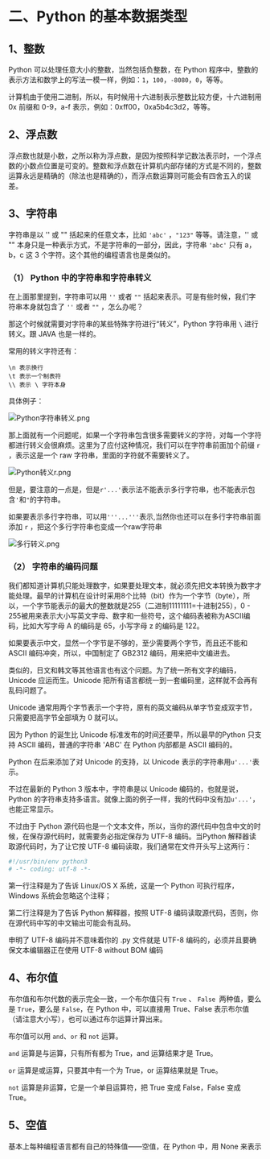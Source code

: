 # 二、Python 的基本数据类型 #

## 1、整数 ##

Python 可以处理任意大小的整数，当然包括负整数，在 Python 程序中，整数的表示方法和数学上的写法一模一样，例如：`1`，`100`，`-8080`，`0`，等等。

计算机由于使用二进制，所以，有时候用十六进制表示整数比较方便，十六进制用 0x 前缀和 0-9，a-f 表示，例如：0xff00，0xa5b4c3d2，等等。


## 2、浮点数 ##

浮点数也就是小数，之所以称为浮点数，是因为按照科学记数法表示时，一个浮点数的小数点位置是可变的。整数和浮点数在计算机内部存储的方式是不同的，整数运算永远是精确的（除法也是精确的），而浮点数运算则可能会有四舍五入的误差。

## 3、字符串 ##

字符串是以 '' 或 "" 括起来的任意文本，比如 `'abc'` ，`"123"` 等等。请注意，'' 或 "" 本身只是一种表示方式，不是字符串的一部分，因此，字符串 `'abc'` 只有 a，b，c 这 3 个字符。这个其他的编程语言也是类似的。


### （1） Python 中的字符串和字符串转义 ###

在上面那里提到，字符串可以用 `''` 或者 `""` 括起来表示。可是有些时候，我们字符串本身就包含了 `''` 或者 `""` ，怎么办呢？

那这个时候就需要对字符串的某些特殊字符进行“转义”，Python 字符串用 `\` 进行转义。跟 JAVA 也是一样的。

常用的转义字符还有：
``` 
\n 表示换行
\t 表示一个制表符
\\ 表示 \ 字符本身
```
具体例子：

![Python字符串转义.png](http://upload-images.jianshu.io/upload_images/2136918-88fdd2055dd834f4.png?imageMogr2/auto-orient/strip%7CimageView2/2/w/1240)

那上面就有一个问题呢，如果一个字符串包含很多需要转义的字符，对每一个字符都进行转义会很麻烦。这里为了应付这种情况，我们可以在字符串前面加个前缀 `r` ，表示这是一个 raw 字符串，里面的字符就不需要转义了。

![Python转义r.png](http://upload-images.jianshu.io/upload_images/2136918-8391230097f54800.png?imageMogr2/auto-orient/strip%7CimageView2/2/w/1240)

但是，要注意的一点是，但是`r'...'`表示法不能表示多行字符串，也不能表示包含`'`和`"`的字符串。

如果要表示多行字符串，可以用`'''...'''`表示,当然你也还可以在多行字符串前面添加 `r` ，把这个多行字符串也变成一个raw字符串


![多行转义.png](http://upload-images.jianshu.io/upload_images/2136918-36df87f50895af18.png?imageMogr2/auto-orient/strip%7CimageView2/2/w/1240)

### （2） 字符串的编码问题 ###

我们都知道计算机只能处理数字，如果要处理文本，就必须先把文本转换为数字才能处理。最早的计算机在设计时采用8个比特（bit）作为一个字节（byte），所以，一个字节能表示的最大的整数就是255（二进制11111111=十进制255），0 - 255被用来表示大小写英文字母、数字和一些符号，这个编码表被称为ASCII编码，比如大写字母 A 的编码是 65，小写字母 z 的编码是 122。

如果要表示中文，显然一个字节是不够的，至少需要两个字节，而且还不能和 ASCII 编码冲突，所以，中国制定了 GB2312 编码，用来把中文编进去。

类似的，日文和韩文等其他语言也有这个问题。为了统一所有文字的编码，Unicode 应运而生。Unicode 把所有语言都统一到一套编码里，这样就不会再有乱码问题了。

Unicode 通常用两个字节表示一个字符，原有的英文编码从单字节变成双字节，只需要把高字节全部填为 0 就可以。

因为 Python 的诞生比 Unicode 标准发布的时间还要早，所以最早的Python 只支持 ASCII 编码，普通的字符串 'ABC' 在 Python 内部都是 ASCII 编码的。

Python 在后来添加了对 Unicode 的支持，以 Unicode 表示的字符串用`u'...'`表示。

不过在最新的 Python 3 版本中，字符串是以 Unicode 编码的，也就是说，Python 的字符串支持多语言。就像上面的例子一样，我的代码中没有加`u'...'`，也能正常显示。

不过由于 Python 源代码也是一个文本文件，所以，当你的源代码中包含中文的时候，在保存源代码时，就需要务必指定保存为 UTF-8 编码。当Python 解释器读取源代码时，为了让它按 UTF-8 编码读取，我们通常在文件开头写上这两行：

```python
#!/usr/bin/env python3
# -*- coding: utf-8 -*-
```

第一行注释是为了告诉 Linux/OS X 系统，这是一个 Python 可执行程序，Windows 系统会忽略这个注释；

第二行注释是为了告诉 Python 解释器，按照 UTF-8 编码读取源代码，否则，你在源代码中写的中文输出可能会有乱码。

申明了 UTF-8 编码并不意味着你的 .py 文件就是 UTF-8 编码的，必须并且要确保文本编辑器正在使用 UTF-8 without BOM 编码

## 4、布尔值 ##

布尔值和布尔代数的表示完全一致，一个布尔值只有 `True` 、 `False `两种值，要么是 `True`，要么是 `False`，在 Python 中，可以直接用 True、False 表示布尔值（请注意大小写），也可以通过布尔运算计算出来。

布尔值可以用 `and`、`or` 和 `not` 运算。

`and` 运算是与运算，只有所有都为 True，and 运算结果才是 True。

`or` 运算是或运算，只要其中有一个为 True，or 运算结果就是 True。

`not` 运算是非运算，它是一个单目运算符，把 True 变成 False，False 变成 True。


## 5、空值 ##

基本上每种编程语言都有自己的特殊值——空值，在 Python 中，用 None 来表示
